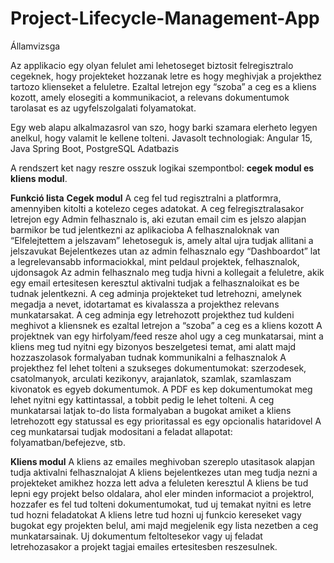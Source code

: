 # Project-Lifecycle-Management-App
Államvizsga

Az applikacio egy olyan felulet ami lehetoseget biztosit felregisztralo cegeknek, hogy projekteket hozzanak letre es hogy meghivjak a projekthez tartozo klienseket a feluletre. Ezaltal letrejon egy “szoba” a ceg es a kliens kozott, amely elosegiti a kommunikaciot, a relevans dokumentumok tarolasat es az ugyfelszolgalati folyamatokat.

Egy web alapu alkalmazasrol van szo, hogy barki szamara elerheto legyen anelkul, hogy valamit le kellene tolteni. Javasolt technologiak: Angular 15, Java Spring Boot, PostgreSQL Adatbazis

A rendszert ket nagy reszre osszuk logikai szempontbol: **cegek modul es kliens modul**.

**Funkció lista**
**Cegek modul**
    A ceg fel tud regisztralni a platformra, amennyiben kitolti a kotelezo ceges adatokat.
    A ceg felregisztralasakor letrejon egy Admin felhasznalo is, aki ezutan email cim es jelszo alapjan barmikor be tud jelentkezni az aplikacioba
    A felhasznaloknak van “Elfelejtettem a jelszavam” lehetoseguk is, amely altal ujra tudjak allitani a jelszavukat
    Bejelentkezes utan az admin felhasznalo egy “Dashboardot” lat a legrelevansabb informaciokkal, mint peldaul projektek, felhasznalok, ujdonsagok
    Az admin felhasznalo meg tudja hivni a kollegait a feluletre, akik egy email ertesitesen keresztul aktivalni tudjak a felhasznaloikat es be tudnak jelentkezni.
    A ceg adminja projekteket tud letrehozni, amelynek megadja a nevet, idotartamat es kivalassza a projekthez relevans munkatarsakat.
    A ceg adminja egy letrehozott projekthez tud kuldeni meghivot a kliensnek es ezaltal letrejon a “szoba” a ceg es a kliens kozott
    A projektnek van egy hirfolyam/feed resze ahol ugy a ceg munkatarsai, mint a kliens meg tud nyitni egy bizonyos beszelgetesi temat, ami alatt majd hozzaszolasok formalyaban tudnak kommunikalni a felhasznalok
    A projekthez fel lehet tolteni a szukseges dokumentumokat: szerzodesek, csatolmanyok, arculati kezikonyv, arajanlatok, szamlak, szamlaszam kivonatok es egyeb dokumentumok. A PDF es kep dokumentumokat meg lehet nyitni egy kattintassal, a tobbit pedig le lehet tolteni.
    A ceg munkatarsai latjak to-do lista formalyaban a bugokat amiket a kliens letrehozott egy statussal es egy prioritassal es egy opcionalis hataridovel
    A ceg munkatarsai tudjak modositani a feladat allapotat: folyamatban/befejezve, stb.
    
**Kliens modul**
    A kliens az emailes meghivoban szereplo utasitasok alapjan tudja aktivalni felhasznalojat
    A kliens bejelentkezes utan meg tudja nezni a projekteket amikhez hozza lett adva a feluleten keresztul
    A kliens be tud lepni egy projekt belso oldalara, ahol eler minden informaciot a projektrol, hozzafer es fel tud tolteni dokumentumokat, tud uj temakat nyitni es letre tud hozni feladatokat
    A kliens letre tud hozni uj funkcio kereseket vagy bugokat egy projekten belul, ami majd megjelenik egy lista nezetben a ceg munkatarsainak. Uj dokumentum feltoltesekor vagy uj feladat letrehozasakor a projekt tagjai emailes ertesitesben reszesulnek.

